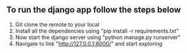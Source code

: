 ## To run the django app follow the steps below
1. Git clone the remote to your local
2. Install all the dependencies using "pip install -r requirements.txt"
3. Now start the django server using "python manage.py runserver"
4. Navigate to link "http://127.0.0.1:8000/" and start exploring
